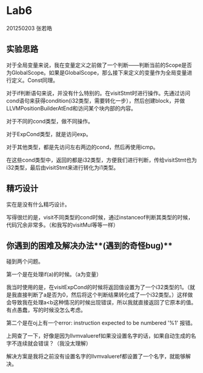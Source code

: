 # Lab6

201250203 张若皓

## 实验思路

对于全局变量来说，我在变量定义之前做了一个判断——判断当前的Scope是否为GlobalScope。如果是GlobalScope，那么接下来定义的变量作为全局变量进行定义。Const同理。

对于if判断语句来说，并没有什么特别的。在visitStmt时进行操作。先通过访问cond语句来获得condition(i32类型，需要转化一步），然后创建block，并做LLVMPositionBuilderAtEnd和访问某个块内部的内容。

对于不同的cond类型，做不同操作。

对于ExpCond类型，就是访问exp。

对于其他类型，都是先访问左右两边的cond，然后再使用icmp。

在这些cond类型中，返回的都是i32类型，方便我们进行判断，传给visitStmt也为i32类型，最后由visitStmt来进行转化为i1类型。

## 精巧设计

实在是没有什么精巧设计。

写得很烂的是，visit不同类型的cond时候，通过instanceof判断其类型的时候，代码冗余非常多。（和我写的visitMul等等一样）

## 你遇到的困难及解决办法**(**遇到的奇怪**bug)**

碰到两个问题。

第一个是在处理if(a)的时候。（a为变量）

我当时使用的是，在visitExpCond的时候将返回值设置为了一个i32类型的1。（就是我直接判断了a是否为0，然后将这个判断结果转化成了一个i32类型。）这样做会导致我在处理a<b这种情况的时候出现错误，所以我就直接返回了它原本的值。有点愚蠢，写的时候没怎么考虑。

第二个是在oj上有一个error: instruction expected to be numbered '%1' 报错。

上网查了一下，好像是因为llvmvalueref如果没设置名字的话，如果自动生成的名字不连续就会错误？（我没太理解）

解决方案是我将之前没有设置名字的llvmvalueref都设置了一个名字，就能够解决。

